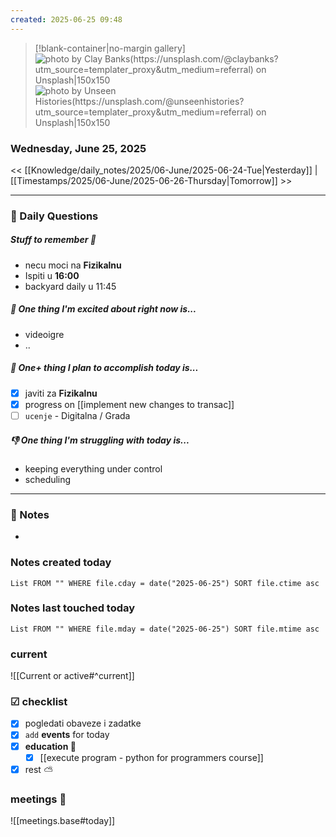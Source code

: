 ```yaml
---
created: 2025-06-25 09:48
---
```


> [!blank-container|no-margin gallery] 
>![photo by Clay Banks(https://unsplash.com/@claybanks?utm_source=templater_proxy&utm_medium=referral) on Unsplash|150x150](https://images.unsplash.com/photo-1571060366844-f075a4648b11?crop=entropy&cs=srgb&fm=jpg&ixid=M3w2NDU1OTF8MHwxfHJhbmRvbXx8fHx8fHx8fDE3NTA4Mzc2OTF8&ixlib=rb-4.1.0&q=85)
>![photo by Unseen Histories(https://unsplash.com/@unseenhistories?utm_source=templater_proxy&utm_medium=referral) on Unsplash|150x150](https://images.unsplash.com/photo-1597711168028-6ebe67f9aa0a?crop=entropy&cs=srgb&fm=jpg&ixid=M3w2NDU1OTF8MHwxfHJhbmRvbXx8fHx8fHx8fDE3NTA4Mzc2OTB8&ixlib=rb-4.1.0&q=85)

### Wednesday, June 25, 2025

<< [[Knowledge/daily_notes/2025/06-June/2025-06-24-Tue|Yesterday]] | [[Timestamps/2025/06-June/2025-06-26-Thursday|Tomorrow]] >>

___
### 📅 Daily Questions

##### Stuff to remember 📝
- necu moci na **Fizikalnu**
- Ispiti u **16:00**
- backyard daily u 11:45

##### 🙌 **One thing I'm excited about right now is...**
- videoigre
- ..

##### 🚀 **One+ thing I plan to accomplish today is...**
- [x] javiti za **Fizikalnu**
- [x] progress on [[implement new changes to transac]]
- [ ] `ucenje` - Digitalna / Grada

##### 👎 **One thing I'm struggling with today is...**
- keeping everything under control
- scheduling

---
### 📝 Notes
- 

### Notes created today
```dataview
List FROM "" WHERE file.cday = date("2025-06-25") SORT file.ctime asc
```

### Notes last touched today
```dataview
List FROM "" WHERE file.mday = date("2025-06-25") SORT file.mtime asc
`````
### **current**
![[Current or active#^current]]

### ☑ checklist
- [x] pogledati  obaveze i zadatke
- [x] `add` **events** for today
- [x] **education 🎒**
	- [x] [[execute program - python for programmers course]]
- [x] rest ⛅ 

### meetings 🤝

![[meetings.base#today]]
